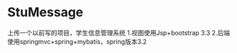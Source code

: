 # StuMessage
上传一个以前写的项目，学生信息管理系统
1.视图使用Jsp+bootstrap 3.3
2.后端使用springmvc+spring+mybatis，spring版本3.2
